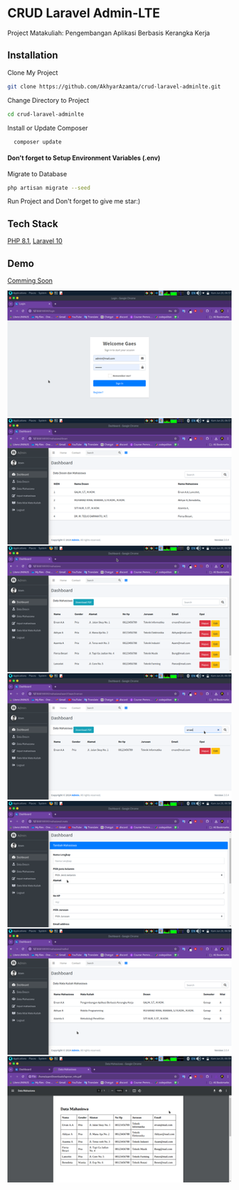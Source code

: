 
# CRUD Laravel Admin-LTE

Project Matakuliah: Pengembangan Aplikasi Berbasis Kerangka Kerja


## Installation

Clone My Project
   ```bash
  git clone https://github.com/AkhyarAzamta/crud-laravel-adminlte.git
``` 
Change Directory to Project
   ```bash
  cd crud-laravel-adminlte
``` 
Install or Update Composer
```bash
  composer update
  ```
  #### Don't forget to Setup Environment Variables (.env)
  Migrate to Database
  ```bash
  php artisan migrate --seed
  ```
  Run Project and Don't forget to give me star:)



## Tech Stack

[PHP 8.1](https://www.php.net/), [Laravel 10](https://laravel.com/docs/10.x)


## Demo

[Comming Soon](https://github.com/akhyarazamta)


![Login](./public/readmemd/login.png)
![Dosen](./public/readmemd/dosen.png)
![Mahasiswa](./public/readmemd/mahasiswa.png)
![Search](./public/readmemd/search.png)
![Input](./public/readmemd/input.png)
![Nilai](./public/readmemd/nilai.png)
![PDF](./public/readmemd/downloadpdf.png)

